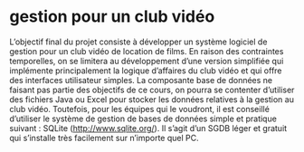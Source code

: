 # gestion pour un club vidéo

L’objectif final du projet consiste à développer un système logiciel de gestion pour un
club vidéo de location de films. En raison des contraintes temporelles, on se limitera au
développement d’une version simplifiée qui implémente principalement la logique
d’affaires du club vidéo et qui offre des interfaces utilisateur simples. La composante
base de données ne faisant pas partie des objectifs de ce cours, on pourra se contenter
d’utiliser des fichiers Java ou Excel pour stocker les données relatives à la gestion au club
vidéo. Toutefois, pour les équipes qui le voudront, il est conseillé d’utiliser le système de
gestion de bases de données simple et pratique suivant : SQLite (http://www.sqlite.org/).
Il s’agit d’un SGDB léger et gratuit qui s’installe très facilement sur n’importe quel PC.